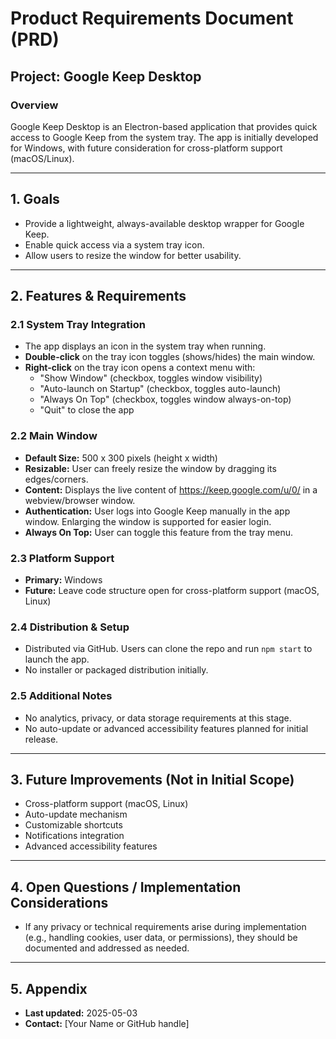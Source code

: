 # Product Requirements Document (PRD)

## Project: Google Keep Desktop

### Overview
Google Keep Desktop is an Electron-based application that provides quick access to Google Keep from the system tray. The app is initially developed for Windows, with future consideration for cross-platform support (macOS/Linux).

---

## 1. Goals
- Provide a lightweight, always-available desktop wrapper for Google Keep.
- Enable quick access via a system tray icon.
- Allow users to resize the window for better usability.

---

## 2. Features & Requirements

### 2.1 System Tray Integration
- The app displays an icon in the system tray when running.
- **Double-click** on the tray icon toggles (shows/hides) the main window.
- **Right-click** on the tray icon opens a context menu with:
    - "Show Window" (checkbox, toggles window visibility)
    - "Auto-launch on Startup" (checkbox, toggles auto-launch)
    - "Always On Top" (checkbox, toggles window always-on-top)
    - "Quit" to close the app

### 2.2 Main Window
- **Default Size:** 500 x 300 pixels (height x width)
- **Resizable:** User can freely resize the window by dragging its edges/corners.
- **Content:** Displays the live content of https://keep.google.com/u/0/ in a webview/browser window.
- **Authentication:** User logs into Google Keep manually in the app window. Enlarging the window is supported for easier login.
- **Always On Top:** User can toggle this feature from the tray menu.

### 2.3 Platform Support
- **Primary:** Windows
- **Future:** Leave code structure open for cross-platform support (macOS, Linux)

### 2.4 Distribution & Setup
- Distributed via GitHub. Users can clone the repo and run `npm start` to launch the app.
- No installer or packaged distribution initially.

### 2.5 Additional Notes
- No analytics, privacy, or data storage requirements at this stage.
- No auto-update or advanced accessibility features planned for initial release.

---

## 3. Future Improvements (Not in Initial Scope)
- Cross-platform support (macOS, Linux)
- Auto-update mechanism
- Customizable shortcuts
- Notifications integration
- Advanced accessibility features

---

## 4. Open Questions / Implementation Considerations
- If any privacy or technical requirements arise during implementation (e.g., handling cookies, user data, or permissions), they should be documented and addressed as needed.

---

## 5. Appendix
- **Last updated:** 2025-05-03
- **Contact:** [Your Name or GitHub handle]
